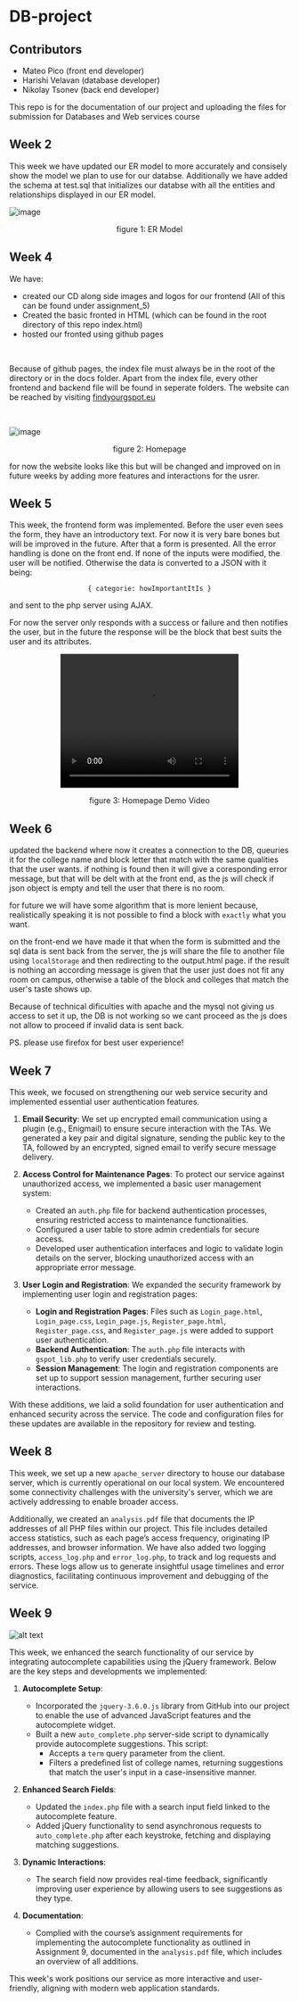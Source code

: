 # DB-project

## Contributors
- Mateo Pico (front end developer)
- Harishi Velavan (database developer)
- Nikolay Tsonev (back end developer)

This repo is for the documentation of our project and uploading the files for submission for Databases and Web services course


## Week 2

This week we have updated our ER model to more accurately and consisely show the model we plan to use for our databse. Additionally we have added the schema at test.sql that initializes our databse with all the entities and relationships displayed in our ER model. 

![image](https://github.com/user-attachments/assets/6d8b9725-39d1-459c-bf07-3e38ff4d385b)
<p align="center">figure 1: ER Model</p>

## Week 4

We have:
- created our CD along side images and logos for our frontend (All of this can be found under assignment_5) 
- Created the basic fronted in HTML (which can be found in the root directory of this repo index.html)
- hosted our fronted using github pages
<br>

Because of github pages, the index file must always be in the root of the directory or in the docs folder. Apart from the index file, every other frontend and backend file will be found in seperate folders. The website can be reached by visiting [findyourgspot.eu](http://findyourgspot.eu)

<br>

![image](./assignment_4/homepage_screenshot.png)
<p align="center">figure 2: Homepage</p>

for now the website looks like this but will be changed and improved on in future weeks by adding more features and interactions for the usrer. 

## Week 5

This week, the frontend form was implemented. Before the user even sees the form, they have an introductory text. For now it is very bare bones but will be improved in the future. After that a form is presented. All the error handling is done on the front end. If none of the inputs were modified, the user will be notified. Otherwise the data is converted to a JSON with it being:  
  
<div style="text-align: center;">
    <code>{ categorie: howImportantItIs }</code> 
</div> 
  
and sent to the php server using AJAX.

For now the server only responds with a success or failure and then notifies the user, but in the future the response will be the block that best suits the user and its attributes. 

<div style="text-align: center;">
    <video width="320" height="240" controls>
    <source src="./assignment_5/demo-of-ajax.webm" type="video/mp4">
    Your browser does not support the video tag.
    </video>
</div>

<p align="center">figure 3: Homepage Demo Video</p>

## Week 6

updated the backend where now it creates a connection to the DB, queuries it for the college name and block letter that match
with the same qualities that the user wants. if nothing is found then it will give a coresponding error message, but that will
be delt with at the front end, as the js will check if json object is empty and tell the user that there is no room.

for future we will have some algorithm that is more lenient because, realistically speaking it is not possible to find a block
with `exactly` what you want. 

on the front-end we have made it that when the form is submitted and the sql data is sent back from the server, the 
js will share the file to another file using `localStorage` and then redirecting to the output.html page. if the result is nothing an according message is given that the user just does not fit any room on campus, otherwise a table of the block and
colleges that match the user's taste shows up. 

Because of technical dificulties with apache and the mysql not giving us access to set it up, the DB is not working so we cant
proceed as the js does not allow to proceed if invalid data is sent back. 

PS. please use firefox for best user experience!

## Week 7

This week, we focused on strengthening our web service security and implemented essential user authentication features.

1. **Email Security**: We set up encrypted email communication using a plugin (e.g., Enigmail) to ensure secure interaction with the TAs. We generated a key pair and digital signature, sending the public key to the TA, followed by an encrypted, signed email to verify secure message delivery.

2. **Access Control for Maintenance Pages**: To protect our service against unauthorized access, we implemented a basic user management system:
   - Created an `auth.php` file for backend authentication processes, ensuring restricted access to maintenance functionalities.
   - Configured a user table to store admin credentials for secure access.
   - Developed user authentication interfaces and logic to validate login details on the server, blocking unauthorized access with an appropriate error message.

3. **User Login and Registration**: We expanded the security framework by implementing user login and registration pages:
   - **Login and Registration Pages**: Files such as `Login_page.html`, `Login_page.css`, `Login_page.js`, `Register_page.html`, `Register_page.css`, and `Register_page.js` were added to support user authentication.
   - **Backend Authentication**: The `auth.php` file interacts with `gspot_lib.php` to verify user credentials securely.
   - **Session Management**: The login and registration components are set up to support session management, further securing user interactions.

With these additions, we laid a solid foundation for user authentication and enhanced security across the service. The code and configuration files for these updates are available in the repository for review and testing.






## Week 8

This week, we set up a new `apache_server` directory to house our database server, which is currently operational on our local system. We encountered some connectivity challenges with the university's server, which we are actively addressing to enable broader access.

Additionally, we created an `analysis.pdf` file that documents the IP addresses of all PHP files within our project. This file includes detailed access statistics, such as each page’s access frequency, originating IP addresses, and browser information. We have also added two logging scripts, `access_log.php` and `error_log.php`, to track and log requests and errors. These logs allow us to generate insightful usage timelines and error diagnostics, facilitating continuous improvement and debugging of the service.


## Week 9

![alt text](<Screenshot from 2024-11-18 16-50-34-1.png>)

This week, we enhanced the search functionality of our service by integrating autocomplete capabilities using the jQuery framework. Below are the key steps and developments we implemented:

1. **Autocomplete Setup**:
   - Incorporated the `jquery-3.6.0.js` library from GitHub into our project to enable the use of advanced JavaScript features and the autocomplete widget.
   - Built a new `auto_complete.php` server-side script to dynamically provide autocomplete suggestions. This script:
     - Accepts a `term` query parameter from the client.
     - Filters a predefined list of college names, returning suggestions that match the user's input in a case-insensitive manner.

2. **Enhanced Search Fields**:
   - Updated the `index.php` file with a search input field linked to the autocomplete feature.
   - Added jQuery functionality to send asynchronous requests to `auto_complete.php` after each keystroke, fetching and displaying matching suggestions.

3. **Dynamic Interactions**:
   - The search field now provides real-time feedback, significantly improving user experience by allowing users to see suggestions as they type.

4. **Documentation**:
   - Complied with the course’s assignment requirements for implementing the autocomplete functionality as outlined in Assignment 9, documented in the `analysis.pdf` file, which includes an overview of all additions.

This week's work positions our service as more interactive and user-friendly, aligning with modern web application standards.




